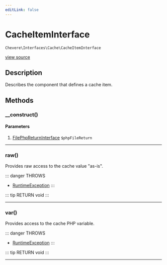 ```yaml
---
editLink: false
---
```


# CacheItemInterface

`Chevere\Interfaces\Cache\CacheItemInterface`

[view source](https://github.com/chevere/chevere/blob/master/src/Chevere/Interfaces/Cache/CacheItemInterface.php)

## Description

Describes the component that defines a cache item.

## Methods

### __construct()

#### Parameters

1. [FilePhpReturnInterface](../Filesystem/FilePhpReturnInterface.md) `$phpFileReturn`

---

### raw()

Provides raw access to the cache value "as-is".

::: danger THROWS
- [RuntimeException](../../Exceptions/Core/RuntimeException.md) 
:::

::: tip RETURN
void
:::

---

### var()

Provides access to the cache PHP variable.

::: danger THROWS
- [RuntimeException](../../Exceptions/Core/RuntimeException.md) 
:::

::: tip RETURN
void
:::

---
